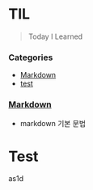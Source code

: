 # TIL

> Today I Learned

### Categories
 * [Markdown](###Markdown)
 * [test](#Test)


### [Markdown](Markdown)
  - markdown 기본 문법

# Test
as1d
